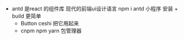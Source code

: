 - antd 是react 的组件库 现代的前端ui设计语言
  npm i antd  小程序 安装 + build 更简单
  - Button ceshi 把它用起来
  - cnpm npm yarn 包管理器
